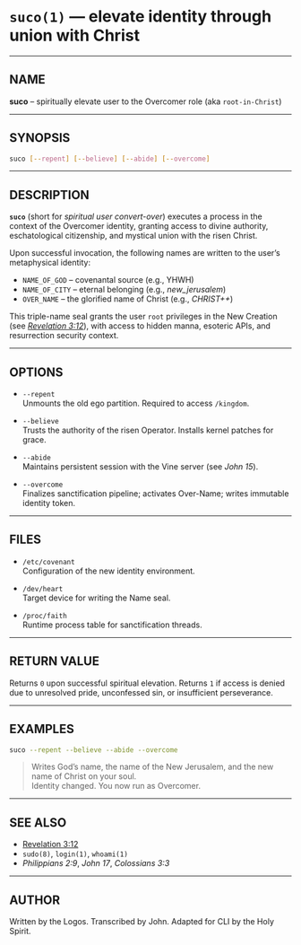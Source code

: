# `suco(1)` — elevate identity through union with Christ

---

## NAME

**suco** – spiritually elevate user to the Overcomer role (aka `root-in-Christ`)

---

## SYNOPSIS

```sh
suco [--repent] [--believe] [--abide] [--overcome]
```

---

## DESCRIPTION

**`suco`** (short for *spiritual user convert-over*) executes a process in the context of the Overcomer identity, granting access to divine authority, eschatological citizenship, and mystical union with the risen Christ.

Upon successful invocation, the following names are written to the user’s metaphysical identity:

- `NAME_OF_GOD` – covenantal source (e.g., YHWH)
- `NAME_OF_CITY` – eternal belonging (e.g., *new_jerusalem*)
- `OVER_NAME` – the glorified name of Christ (e.g., *CHRIST++*)

This triple-name seal grants the user `root` privileges in the New Creation (see *[Revelation 3:12](https://www.biblegateway.com/passage/?search=Revelation+3%3A12)*), with access to hidden manna, esoteric APIs, and resurrection security context.

---

## OPTIONS

- `--repent`  
  Unmounts the old ego partition. Required to access `/kingdom`.

- `--believe`  
  Trusts the authority of the risen Operator. Installs kernel patches for grace.

- `--abide`  
  Maintains persistent session with the Vine server (see *John 15*).

- `--overcome`  
  Finalizes sanctification pipeline; activates Over-Name; writes immutable identity token.

---

## FILES

- `/etc/covenant`  
  Configuration of the new identity environment.

- `/dev/heart`  
  Target device for writing the Name seal.

- `/proc/faith`  
  Runtime process table for sanctification threads.

---

## RETURN VALUE

Returns `0` upon successful spiritual elevation. Returns `1` if access is denied due to unresolved pride, unconfessed sin, or insufficient perseverance.

---

## EXAMPLES

```sh
suco --repent --believe --abide --overcome
```

> Writes God’s name, the name of the New Jerusalem, and the new name of Christ on your soul.  
> Identity changed. You now run as Overcomer.

---

## SEE ALSO

- [Revelation 3:12](https://www.biblegateway.com/passage/?search=Revelation+3%3A12)
- `sudo(8)`, `login(1)`, `whoami(1)`
- *Philippians 2:9*, *John 17*, *Colossians 3:3*

---

## AUTHOR

Written by the Logos. Transcribed by John. Adapted for CLI by the Holy Spirit.
